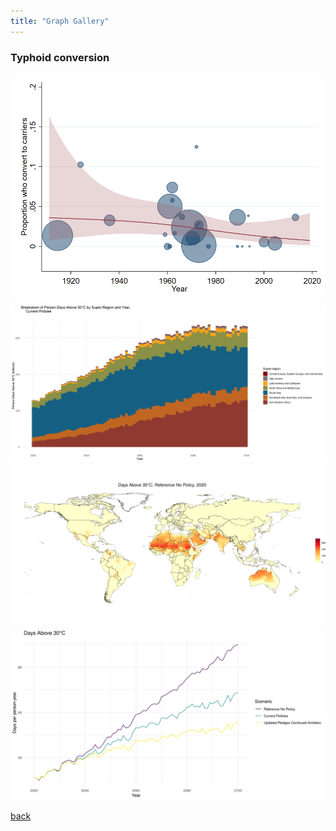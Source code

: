 ```yaml
---
title: "Graph Gallery"
---
```


### Typhoid conversion
<img src="/assets/graphs/conversionByYear_cs3_default.png" />

<img src="/assets/graphs/persondaysAbove30BySrYearStacked_Current_Policies.png"  />
<img src="/assets/graphs/daysAbove30_Reference_No_Policy_2020-2100.gif" />
<img src="/assets/graphs/daysAbove30TimesSeriesByScenario.png"  />



[back](./)
